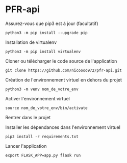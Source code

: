 # PFR-api

Assurez-vous que pip3 est à jour (facultatif)
```shell
python3 -m pip install --upgrade pip
```

Installation de virtualenv
```shell
python3 -m pip install virtualenv
```

Cloner ou télécharger le code source de l'application
```shell
git clone https://github.com/nicoooo972/pfr-api.git 
```


Création de l'environnement virtuel en dehors du projet
```shell
python3 -m venv nom_de_votre_env
```

Activer l'environnement virtuel
```shell
source nom_de_votre_env/bin/activate
```
Rentrer dans le projet

Installer les dépendances dans l'environnement virtuel
```shell
pip3 install -r requirements.txt
```

Lancer l'application
```shell
export FLASK_APP=app.py flask run
```

